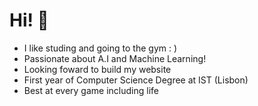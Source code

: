 # Hi!  🤙
* I like studing and going to the gym : )
* Passionate about A.I and Machine Learning!
* Looking foward to build my website 
* First year of Computer Science Degree at IST (Lisbon)
* Best at every game including life 

